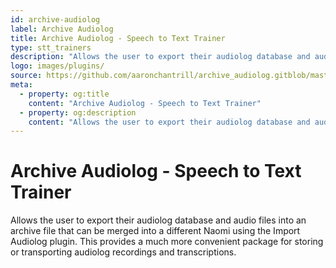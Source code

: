 ```yaml
---
id: archive-audiolog
label: Archive Audiolog
title: Archive Audiolog - Speech to Text Trainer
type: stt_trainers
description: "Allows the user to export their audiolog database and audio files into an archive file that can be merged into a different Naomi using the Import Audiolog plugin."
logo: images/plugins/
source: https://github.com/aaronchantrill/archive_audiolog.gitblob/master/readme.md
meta:
  - property: og:title
    content: "Archive Audiolog - Speech to Text Trainer"
  - property: og:description
    content: "Allows the user to export their audiolog database and audio files into an archive file that can be merged into a different Naomi using the Import Audiolog plugin."
---
```


# Archive Audiolog - Speech to Text Trainer

<PluginLogo/>

Allows the user to export their audiolog database and audio files into an archive file that can be merged into a different Naomi using the Import Audiolog plugin. This provides a much more convenient package for storing or transporting audiolog recordings and transcriptions.

<EditPageLink/>
